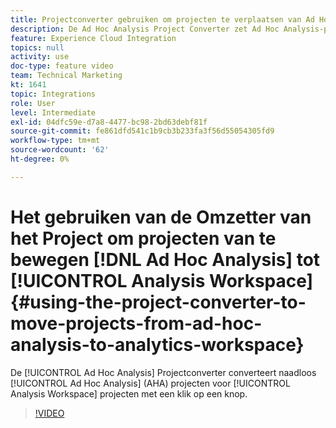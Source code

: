 ```yaml
---
title: Projectconverter gebruiken om projecten te verplaatsen van Ad Hoc Analysis naar de werkruimte Analytics
description: De Ad Hoc Analysis Project Converter zet Ad Hoc Analysis-projecten (AHA) naadloos om in Analysis Workspace-projecten met een klik op een knop.
feature: Experience Cloud Integration
topics: null
activity: use
doc-type: feature video
team: Technical Marketing
kt: 1641
topic: Integrations
role: User
level: Intermediate
exl-id: 04dfc59e-d7a8-4477-bc98-2bd63debf81f
source-git-commit: fe861dfd541c1b9cb3b233fa3f56d55054305fd9
workflow-type: tm+mt
source-wordcount: '62'
ht-degree: 0%

---
```


# Het gebruiken van de Omzetter van het Project om projecten van te bewegen [!DNL Ad Hoc Analysis] tot [!UICONTROL Analysis Workspace] {#using-the-project-converter-to-move-projects-from-ad-hoc-analysis-to-analytics-workspace}

De [!UICONTROL Ad Hoc Analysis] Projectconverter converteert naadloos [!UICONTROL Ad Hoc Analysis] (AHA) projecten voor [!UICONTROL Analysis Workspace] projecten met een klik op een knop.

>[!VIDEO](https://video.tv.adobe.com/v/23118/?quality=12)

